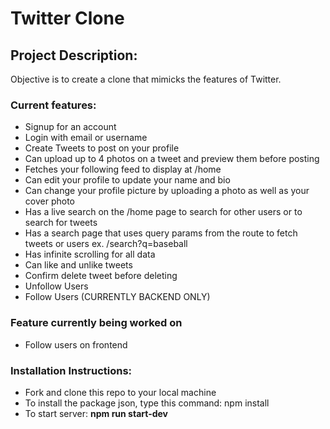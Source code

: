 # Twitter Clone

## Project Description:

Objective is to create a clone that mimicks the features of Twitter.

### **Current features:**

- Signup for an account
- Login with email or username
- Create Tweets to post on your profile
- Can upload up to 4 photos on a tweet and preview them before posting
- Fetches your following feed to display at /home
- Can edit your profile to update your name and bio
- Can change your profile picture by uploading a photo as well as your cover photo
- Has a live search on the /home page to search for other users or to search for tweets
- Has a search page that uses query params from the route to fetch tweets or users ex. /search?q=baseball
- Has infinite scrolling for all data
- Can like and unlike tweets
- Confirm delete tweet before deleting
- Unfollow Users
- Follow Users (CURRENTLY BACKEND ONLY)

### Feature currently being worked on

- Follow users on frontend

### Installation Instructions:

- Fork and clone this repo to your local machine
- To install the package json, type this command: npm install
- To start server: **npm run start-dev**
